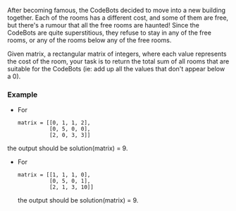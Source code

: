 After becoming famous, the CodeBots decided to move into a new building together. Each of the rooms has a different cost, and some of them are free, but there's a rumour that all the free rooms are haunted! Since the CodeBots are quite superstitious, they refuse to stay in any of the free rooms, or any of the rooms below any of the free rooms.

Given matrix, a rectangular matrix of integers, where each value represents the cost of the room, your task is to return the total sum of all rooms that are suitable for the CodeBots (ie: add up all the values that don't appear below a 0).

### Example

- For

  ```
  matrix = [[0, 1, 1, 2],
            [0, 5, 0, 0],
            [2, 0, 3, 3]]
  ```

the output should be
solution(matrix) = 9.

- For
  ```
  matrix = [[1, 1, 1, 0],
            [0, 5, 0, 1],
            [2, 1, 3, 10]]
  ```
  the output should be
  solution(matrix) = 9.
